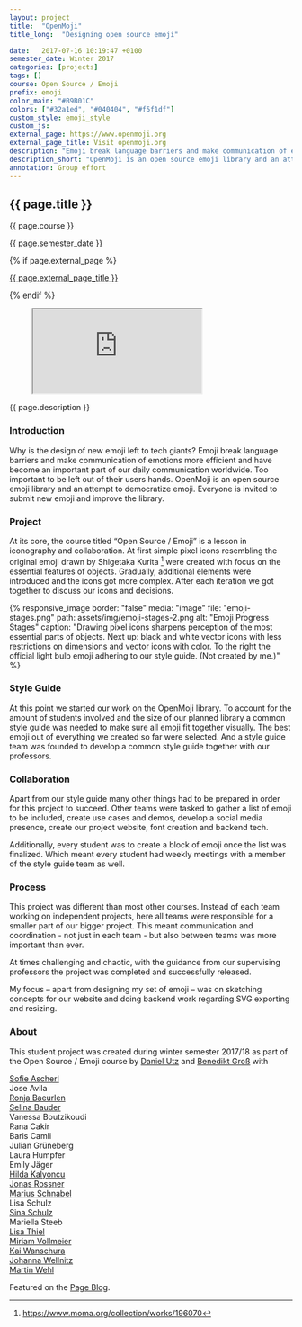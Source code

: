 ```yaml
---
layout: project
title:  "OpenMoji"
title_long:  "Designing open source emoji"

date:   2017-07-16 10:19:47 +0100
semester_date: Winter 2017
categories: [projects]
tags: []
course: Open Source / Emoji
prefix: emoji
color_main: "#B9B01C"
colors: ["#32a1ed", "#040404", "#f5f1df"]
custom_style: emoji_style
custom_js:
external_page: https://www.openmoji.org
external_page_title: Visit openmoji.org
description: "Emoji break language barriers and make communication of emotions more efficient and have become an important part of our daily communication worldwide. Too important to be left out of their users hands. OpenMoji is an open source emoji library and an attempt to democratize emoji."
description_short: "OpenMoji is an open source emoji library and an attempt to democratize emoji."
annotation: Group effort
---
```

<section class="project-header">
    <div class="featured-left">
        <div class="featured-title project-page-title-box tilt-helper" style="background-color: {{ page.color_main }};"
            data-tilt data-tilt-max="3">
            <div class="outer aspect-1-1">
                <div class="inner project-item-desc">
                    <h1 class="">{{ page.title }}</h1>
                    <div class="project-item-metadata">
                        <p class="project-course">{{ page.course }}</p>
                        <p class="semester_date">{{ page.semester_date }}</p>
                    </div>
                </div>
            </div>
        </div>
        {% if page.external_page %}
        <a href="//{{ page.external_page }}" class="button-link">
            <p>{{ page.external_page_title }}</p>
        </a>
        {% endif %}
    </div>
    <div class="featured-right">
        <figure class="">
            <iframe class="openmoji project-media" src="https://www.openmoji.org/library/"></iframe>
        </figure>
    </div>
</section>

<p class="project-description">{{ page.description }}</p>

### Introduction

Why is the design of new emoji left to tech giants? 
Emoji break language barriers and make communication of emotions more efficient and have become an important part of our daily communication worldwide. Too important to be left out of their users hands. OpenMoji is an open source emoji library and an attempt to democratize emoji. Everyone is invited to submit new emoji and improve the library.

### Project
At its core, the course titled “Open Source / Emoji” is a lesson in iconography and collaboration. At first simple pixel icons resembling the original emoji drawn by Shigetaka Kurita [^1] were created with focus on the essential features of objects. Gradually, additional elements were introduced and the icons got more complex. After each iteration we got together to discuss our icons and decisions.

{% responsive_image 
    border: "false"
    media: "image"
    file: "emoji-stages.png" 
   path: assets/img/emoji-stages-2.png
    alt: "Emoji Progress Stages" 
    caption: "Drawing pixel icons sharpens perception of the most essential parts of objects. Next up: black and white vector icons with less restrictions on dimensions and vector icons with color. To the right the official light bulb emoji adhering to our style guide. (Not created by me.)" %}

### Style Guide
At this point we started our work on the OpenMoji library. To account for the amount of students involved and the size of our planned library a common style guide was needed to make sure all emoji fit together visually. The best emoji out of everything we created so far were selected. And a style guide team was founded to develop a common style guide together with our professors.

### Collaboration
Apart from our style guide many other things had to be prepared in order for this project to succeed. Other teams were tasked to gather a list of emoji to be included, create use cases and demos, develop a social media presence, create our project website, font creation and backend tech.

Additionally, every student was to create a block of emoji once the list was finalized. Which meant every student had weekly meetings with a member of the style guide team as well.

### Process
This project was different than most other courses. Instead of each team working on independent projects, here all teams were responsible for a smaller part of our bigger project. This meant communication and coordination - not just in each team - but also between teams was more important than ever.

At times challenging and chaotic, with the guidance from our supervising professors the project was completed and successfully released.

My focus – apart from designing my set of emoji – was on sketching concepts for our website and doing backend work regarding SVG exporting and resizing.

### About
This student project was created during winter semester 2017/18 as part of the Open Source / Emoji course by [Daniel Utz](http://www.danielutz.de) and [Benedikt Groß](http://benedikt-gross.de) with  

[Sofie Ascherl](https://www.behance.net/sofieasche36e2)  
Jose Avila  
[Ronja Baeurlen](https://ronjabaeurlen.myportfolio.com)  
[Selina Bauder](http://selinabauder.de)  
Vanessa Boutzikoudi  
Rana Cakir  
Baris Camli  
Julian Grüneberg  
Laura Humpfer  
Emily Jäger  
[Hilda Kalyoncu](http://hilda-kalyoncu.de)  
[Jonas Rossner](http://info.jonasrossner.de/)  
[Marius Schnabel](http://marius-schnabel.de/)  
Lisa Schulz  
[Sina Schulz](http://www.skschulz.com)  
Mariella Steeb  
[Lisa Thiel](https://lisathiel.wixsite.com/portfolio)  
[Miriam Vollmeier](http://www.miriamvollmeier.com)  
[Kai Wanschura](http://www.kaiwanschura.de)  
[Johanna Wellnitz](http://johannawellnitz.de)  
[Martin Wehl](http://martinwehl.de)  

Featured on the [Page Blog](https://page-online.de/kreation/sollte-man-das-design-von-emojis-google-apple-co-ueberlassen/).

[^1]: <https://www.moma.org/collection/works/196070>

